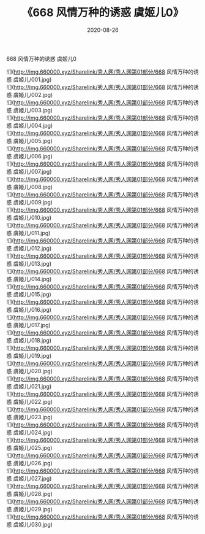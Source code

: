 ﻿---
layout: post
title:  《668 风情万种的诱惑 虞姬儿0》
date:   2020-08-26
img: http://img.660000.xyz/Sharelink/秀人网/秀人网第01部分/668 风情万种的诱惑 虞姬儿0/000.jpg
categories: [美女, 清纯, 唯美]
---

668 风情万种的诱惑 虞姬儿0

  ![](http://img.660000.xyz/Sharelink/秀人网/秀人网第01部分/668 风情万种的诱惑 虞姬儿/001.jpg) <br> ![](http://img.660000.xyz/Sharelink/秀人网/秀人网第01部分/668 风情万种的诱惑 虞姬儿/002.jpg) <br> ![](http://img.660000.xyz/Sharelink/秀人网/秀人网第01部分/668 风情万种的诱惑 虞姬儿/003.jpg) <br> ![](http://img.660000.xyz/Sharelink/秀人网/秀人网第01部分/668 风情万种的诱惑 虞姬儿/004.jpg) <br> ![](http://img.660000.xyz/Sharelink/秀人网/秀人网第01部分/668 风情万种的诱惑 虞姬儿/005.jpg) <br> ![](http://img.660000.xyz/Sharelink/秀人网/秀人网第01部分/668 风情万种的诱惑 虞姬儿/006.jpg) <br> ![](http://img.660000.xyz/Sharelink/秀人网/秀人网第01部分/668 风情万种的诱惑 虞姬儿/007.jpg) <br> ![](http://img.660000.xyz/Sharelink/秀人网/秀人网第01部分/668 风情万种的诱惑 虞姬儿/008.jpg) <br> ![](http://img.660000.xyz/Sharelink/秀人网/秀人网第01部分/668 风情万种的诱惑 虞姬儿/009.jpg) <br> ![](http://img.660000.xyz/Sharelink/秀人网/秀人网第01部分/668 风情万种的诱惑 虞姬儿/010.jpg) <br> ![](http://img.660000.xyz/Sharelink/秀人网/秀人网第01部分/668 风情万种的诱惑 虞姬儿/011.jpg) <br> ![](http://img.660000.xyz/Sharelink/秀人网/秀人网第01部分/668 风情万种的诱惑 虞姬儿/012.jpg) <br> ![](http://img.660000.xyz/Sharelink/秀人网/秀人网第01部分/668 风情万种的诱惑 虞姬儿/013.jpg) <br> ![](http://img.660000.xyz/Sharelink/秀人网/秀人网第01部分/668 风情万种的诱惑 虞姬儿/014.jpg) <br> ![](http://img.660000.xyz/Sharelink/秀人网/秀人网第01部分/668 风情万种的诱惑 虞姬儿/015.jpg) <br> ![](http://img.660000.xyz/Sharelink/秀人网/秀人网第01部分/668 风情万种的诱惑 虞姬儿/016.jpg) <br> ![](http://img.660000.xyz/Sharelink/秀人网/秀人网第01部分/668 风情万种的诱惑 虞姬儿/017.jpg) <br> ![](http://img.660000.xyz/Sharelink/秀人网/秀人网第01部分/668 风情万种的诱惑 虞姬儿/018.jpg) <br> ![](http://img.660000.xyz/Sharelink/秀人网/秀人网第01部分/668 风情万种的诱惑 虞姬儿/019.jpg) <br> ![](http://img.660000.xyz/Sharelink/秀人网/秀人网第01部分/668 风情万种的诱惑 虞姬儿/020.jpg) <br> ![](http://img.660000.xyz/Sharelink/秀人网/秀人网第01部分/668 风情万种的诱惑 虞姬儿/021.jpg) <br> ![](http://img.660000.xyz/Sharelink/秀人网/秀人网第01部分/668 风情万种的诱惑 虞姬儿/022.jpg) <br> ![](http://img.660000.xyz/Sharelink/秀人网/秀人网第01部分/668 风情万种的诱惑 虞姬儿/023.jpg) <br> ![](http://img.660000.xyz/Sharelink/秀人网/秀人网第01部分/668 风情万种的诱惑 虞姬儿/024.jpg) <br> ![](http://img.660000.xyz/Sharelink/秀人网/秀人网第01部分/668 风情万种的诱惑 虞姬儿/025.jpg) <br> ![](http://img.660000.xyz/Sharelink/秀人网/秀人网第01部分/668 风情万种的诱惑 虞姬儿/026.jpg) <br> ![](http://img.660000.xyz/Sharelink/秀人网/秀人网第01部分/668 风情万种的诱惑 虞姬儿/027.jpg) <br> ![](http://img.660000.xyz/Sharelink/秀人网/秀人网第01部分/668 风情万种的诱惑 虞姬儿/028.jpg) <br> ![](http://img.660000.xyz/Sharelink/秀人网/秀人网第01部分/668 风情万种的诱惑 虞姬儿/029.jpg) <br> ![](http://img.660000.xyz/Sharelink/秀人网/秀人网第01部分/668 风情万种的诱惑 虞姬儿/030.jpg) <br>